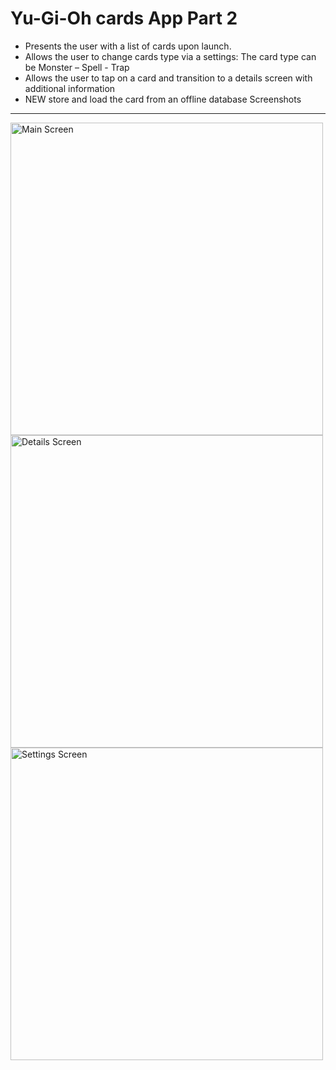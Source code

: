Yu-Gi-Oh cards App Part 2
=========================
- Presents the user with a list of cards upon launch.
- Allows the user to change cards type via a settings: The card type can be Monster – Spell - Trap
- Allows the user to tap on a card and transition to a details screen with additional information
- NEW store and load the card from an offline database
Screenshots
-----------
<a href="http://imgur.com/3Wql1tS"><img src="http://i.imgur.com/3Wql1tS.png" title="Main Screen" height="500"  /></a>
<a href="http://imgur.com/NjzQobR"><img src="http://i.imgur.com/NjzQobR.png" title="Details Screen" height="500"  /></a>
<a href="http://imgur.com/GbF5lSv"><img src="http://i.imgur.com/GbF5lSv.png" title="Settings Screen" height="500"  /></a>
